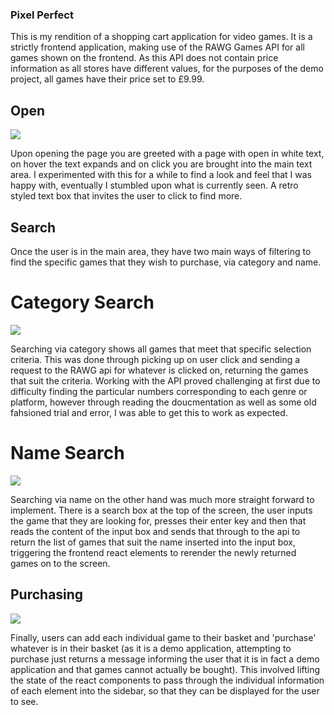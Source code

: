 ### Pixel Perfect ###

This is my rendition of a shopping cart application for video games. It is a strictly frontend application, making use of the RAWG Games API for all games shown on the frontend. As this API does not contain price information as all stores have different values, for the purposes of the demo project, all games have their price set to £9.99. 



## Open ##
![](https://github.com/Anthony-McDonald/shopping-cart/assets/89093671/827af1d9-2caf-4fc6-afe9-d89d8fa41224)

Upon opening the page you are greeted with a page with open in white text, on hover the text expands and on click you are brought into the main text area. I experimented with this for a while to find a look and feel that I was happy with, eventually I stumbled upon what is currently seen. A retro styled text box that invites the user to click to find more.

## Search ##
Once the user is in the main area, they have two main ways of filtering to find the specific games that they wish to purchase, via category and name.

# Category Search #
![](https://github.com/Anthony-McDonald/shopping-cart/assets/89093671/d5b19020-9d09-48e1-a60a-62a84fc27ed3)

Searching via category shows all games that meet that specific selection criteria. This was done through picking up on user click and sending a request to the RAWG api for whatever is clicked on, returning the games that suit the criteria. Working with the API proved challenging at first due to difficulty finding the particular numbers corresponding to each genre or platform, however through reading the doucmentation as well as some old fahsioned trial and error, I was able to get this to work as expected.

# Name Search #
![](https://github.com/Anthony-McDonald/shopping-cart/assets/89093671/4be502e9-7626-4d5f-af68-eaaa17ec7280)

Searching via name on the other hand was much more straight forward to implement. There is a search box at the top of the screen, the user inputs the game that they are looking for, presses their enter key and then that reads the content of the input box and sends that through to the api to return the list of games that suit the name inserted into the input box, triggering the frontend react elements to rerender the newly returned games on to the screen.

## Purchasing ##
![](https://github.com/Anthony-McDonald/shopping-cart/assets/89093671/3ce7442d-7df0-4517-b8e7-07f3cc265d51)

Finally, users can add each individual game to their basket and 'purchase' whatever is in their basket (as it is a demo application, attempting to purchase just returns a message informing the user that it is in fact a demo application and that games cannot actually be bought). This involved lifting the state of the react components to pass through the individual information of each element into the sidebar, so that they can be displayed for the user to see. 

